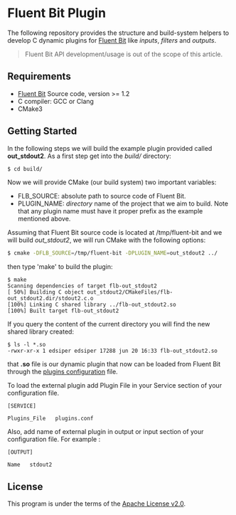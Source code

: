 # Fluent Bit Plugin

The following repository provides the structure and build-system helpers to develop C dynamic plugins for [Fluent Bit](https://fluentbit.io) like _inputs_, _filters_ and _outputs_.

>  Fluent Bit API development/usage is out of the scope of this article.

## Requirements

- [Fluent Bit](https://fluentbit.io) Source code, version >= 1.2
- C compiler: GCC or Clang
- CMake3

## Getting Started

In the following steps we will build the example plugin provided called __out_stdout2__. As a first step get into the _build/_ directory:

```bash
$ cd build/
```

Now we will provide CMake (our build system) two important variables:

- FLB\_SOURCE: absolute path to source code of Fluent Bit.
- PLUGIN\_NAME: _directory_ name of the project that we aim to build. Note that any plugin name must have it proper prefix as the example mentioned above.

Assuming that Fluent Bit source code is located at /tmp/fluent-bit and we will build _out\_stdout2_, we will run CMake with the following options:

```bash
$ cmake -DFLB_SOURCE=/tmp/fluent-bit -DPLUGIN_NAME=out_stdout2 ../
```

then type 'make' to build the plugin:

```
$ make
Scanning dependencies of target flb-out_stdout2
[ 50%] Building C object out_stdout2/CMakeFiles/flb-out_stdout2.dir/stdout2.c.o
[100%] Linking C shared library ../flb-out_stdout2.so
[100%] Built target flb-out_stdout2
```

If you query the content of the current directory you will find the new shared library created:

```
$ ls -l *.so
-rwxr-xr-x 1 edsiper edsiper 17288 jun 20 16:33 flb-out_stdout2.so
```

that __.so__ file is our dynamic plugin that now can be loaded from Fluent Bit through the [plugins configuration](https://github.com/fluent/fluent-bit/blob/master/conf/plugins.conf) file.

To load the external plugin add Plugin File in your Service section of your configuration file.

```
[SERVICE]

Plugins_File   plugins.conf
```

Also, add name of external plugin in output or input section of your configuration file. For example :

```
[OUTPUT]

Name   stdout2
```


## License

This program is under the terms of the [Apache License v2.0](http://www.apache.org/licenses/LICENSE-2.0).
